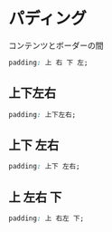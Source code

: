 # パディング
コンテンツとボーダーの間

```css
padding: 上 右 下 左;
```

## 上下左右
```css
padding: 上下左右;
```

## 上下 左右
```css
padding: 上下 左右;
```

## 上 左右 下
```css
padding: 上 右左 下;
```
